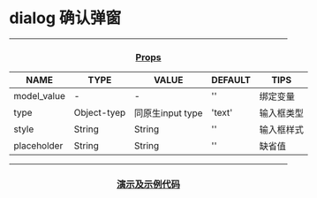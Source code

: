 <style>
    table {
        width: max-content;
        margin: 1rem auto;
    }
    .h-3 {
        text-decoration: underline;
        text-align:center;
    }
    .badge {
        height: auto;
    }
</style>

# dialog 确认弹窗

<hr>
<h3 class="h-3">Props</h3>

| NAME        | TYPE        | VALUE            | DEFAULT | TIPS       |
| ----------- | ----------- | ---------------- | ------- | ---------- |
| model_value | -           | -                | ''      | 绑定变量   |
| type        | Object-tyep | 同原生input type | 'text'  | 输入框类型 |
| style       | String      | String           | ''      | 输入框样式 |
| placeholder | String      | String           | ''      | 缺省值     |

<hr>
<h3 class="h-3">演示及示例代码</h3>

<HCollapse title="普通使用" collapse-title="示例代码" style="width: 100%;">
<HDialogCard />
<template #collapseContent>

```vue
<script setup lang="ts">
import { ref } from 'vue'
import { HDialog, HButton, Message } from './package'
const show = ref(false)
function open() {
  show.value = true
}
function onConfirm() {
  Message({
    message: '点击了确定',
    type: 'success'
  })
}
function onCancel() {
  Message({
    message: '点击了取消',
    type: 'danger'
  })
}
</script>

<template>
  <HButton @click="open">
    打开遮罩层
  </HButton>
  <HDialog v-model="show" title="标题" @confirm="onConfirm" @cancel="onCancel">
      北欧神话，又称挪威神话（英语：Norse
      Mythology），是斯堪的纳维亚地区所特有的一个神话体系，其形成时间晚于世界上其他几大神话体系，其口头传播历史可追溯到公元1-2世纪，首先在挪威、丹麦和瑞典等地方流行，公元7世纪左右随着一批北上的移民传至冰岛等处。
      <br>
      <HLink type="primary" href="https://www.baidu.com/">www.baidu.com</HLink>
  </HDialog>
</template>
```

</template>
</HCollapse>